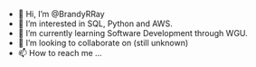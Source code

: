- 👋 Hi, I’m @BrandyRRay
- 👀 I’m interested in SQL, Python and AWS.
- 🌱 I’m currently learning Software Development through WGU.
- 💞️ I’m looking to collaborate on (still unknown)
- 📫 How to reach me ...

<!---
BrandyRRay/BrandyRRay is a ✨ special ✨ repository because its `README.md` (this file) appears on your GitHub profile.
You can click the Preview link to take a look at your changes.
--->
